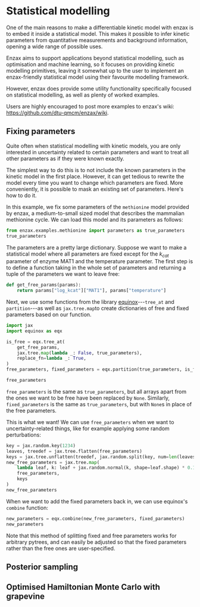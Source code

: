 # Statistical modelling

One of the main reasons to make a differentiable kinetic model with enzax is to embed it inside a statistical model. This makes it possible to infer kinetic parameters from quantitative measurements and background information, opening a wide range of possible uses.

Enzax aims to support applications beyond statistical modelling, such as optimisation and machine learning, so it focuses on providing kinetic modelling primitives, leaving it somewhat up to the user to implement an enzax-friendly statistical model using their favourite modelling framework.

However, enzax does provide some utility functionality specifically focused on statistical modelling, as well as plenty of worked examples.

Users are highly encouraged to post more examples to enzax's wiki: <https://github.com/dtu-qmcm/enzax/wiki>.

## Fixing parameters

Quite often when statistical modelling with kinetic models, you are only interested in uncertainty related to certain parameters and want to treat  all other parameters as if they were known exactly.

The simplest way to do this is to not include the known parameters in the kinetic model in the first place. However, it can get tedious to rewrite the model every time you want to change which parameters are fixed. More conveniently, it is possible to mask an existing set of parameters. Here's how to do it.

In this example, we fix some parameters of the `methionine` model provided by enzax, a medium-to-small sized model that describes the mammalian methionine cycle. We can load this model and its parameters as follows:

```python
from enzax.examples.methionine import parameters as true_parameters
true_parameters
```

The parameters are a pretty large dictionary. Suppose we want to make a statistical model where all parameters are fixed except for the $k_{cat}$ parameter of enzyme MAT1 and the temperature parameter. The first step is to define a function taking in the whole set of parameters and returning a tuple of the parameters we want to leave free:

```python
def get_free_params(params):
    return params["log_kcat"]["MAT1"], params["temperature"]
```

Next, we use some functions from the library [equinox](https://github.com/patrick-kidger/equinox)---`tree_at` and `partition`---as well as `jax.tree.map`to create dictionaries of free and fixed parameters based on our function.

```python
import jax
import equinox as eqx

is_free = eqx.tree_at(
    get_free_params,
    jax.tree.map(lambda _: False, true_parameters),
    replace_fn=lambda _: True,
)
free_parameters, fixed_parameters = eqx.partition(true_parameters, is_free)

free_parameters
```

`free_parameters` is the same as `true_parameters`, but all arrays apart from the ones we want to be free have been replaced by `None`. Similarly, `fixed_parameters` is the same as `true_parameters`, but with `None`s in place of the free parameters.

This is what we want! We can use `free_parameters` when we want to uncertainty-related things, like for example applying some random perturbations:

```python
key = jax.random.key(1234)
leaves, treedef = jax.tree.flatten(free_parameters)
keys = jax.tree.unflatten(treedef, jax.random.split(key, num=len(leaves)))
new_free_parameters = jax.tree.map(
    lambda leaf, k: leaf + jax.random.normal(k, shape=leaf.shape) * 0.1,
    free_parameters,
    keys
)
new_free_parameters
```

When we want to add the fixed parameters back in, we can use equinox's `combine` function:

```python
new_parameters = eqx.combine(new_free_parameters, fixed_parameters)
new_parameters
```

Note that this method of splitting fixed and free parameters works for arbitrary pytrees, and can easily be adjusted so that the fixed parameters rather than the free ones are user-specified.

## Posterior sampling

## Optimised Hamiltonian Monte Carlo with grapevine

